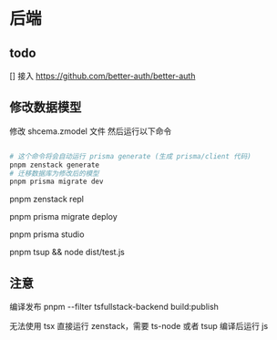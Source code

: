 # 后端

## todo

[] 接入 https://github.com/better-auth/better-auth

## 修改数据模型
修改 shcema.zmodel 文件
然后运行以下命令
```bash

# 这个命令将会自动运行 prisma generate (生成 prisma/client 代码)
pnpm zenstack generate
# 迁移数据库为修改后的模型
pnpm prisma migrate dev

```
pnpm zenstack repl
<!-- 将应用部署到集成环境 -->
pnpm prisma migrate deploy

pnpm prisma studio
<!-- 不知道为什么我现在无法打开这个 -->

pnpm tsup && node dist/test.js

## 注意

编译发布
pnpm --filter tsfullstack-backend build:publish

无法使用 tsx 直接运行 zenstack，需要 ts-node 或者 tsup 编译后运行 js